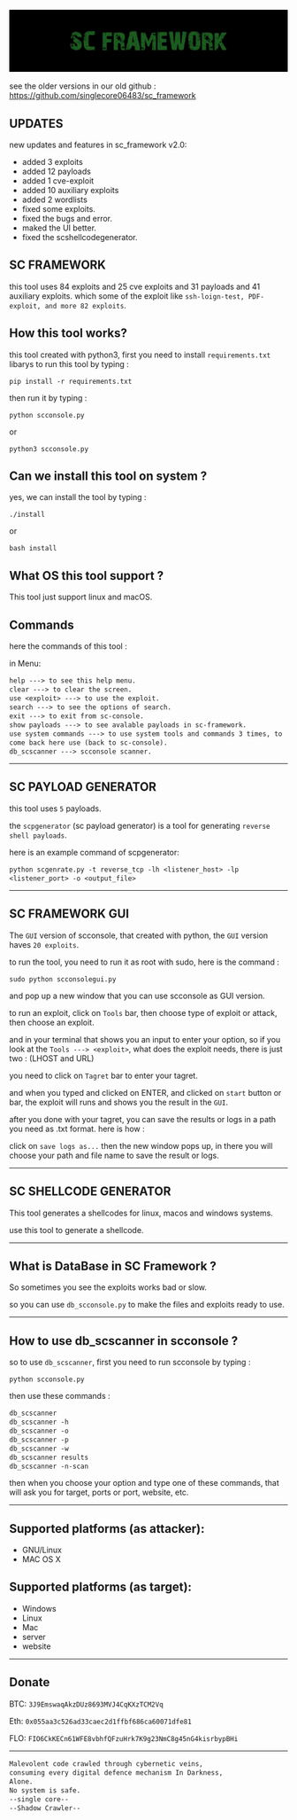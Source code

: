 ![SC Framework Banner](images/scbanner.jpg)

see the older versions in our old github : https://github.com/singlecore06483/sc_framework

UPDATES
-

new updates and features in sc_framework v2.0:

- added 3 exploits
- added 12 payloads
- added 1 cve-exploit
- added 10 auxiliary exploits
- added 2 wordlists
- fixed some exploits.
- fixed the bugs and error.
- maked the UI better.
- fixed the scshellcodegenerator.


SC FRAMEWORK
-

this tool uses 84 exploits and 25 cve exploits and 31 payloads and 41 auxiliary exploits.
which some of the exploit like `ssh-loign-test, PDF-exploit, and more 82 exploits`.

How this tool works?
-

this tool created with python3, first you need to install `requirements.txt` libarys to run this tool
by typing :

```
pip install -r requirements.txt
```

then run it by typing :

```
python scconsole.py
```
or
```
python3 scconsole.py
```

Can we install this tool on system ?
-

yes, we can install the tool by typing :

```
./install
```
or
```
bash install
```

What OS this tool support ?
-

This tool just support linux and macOS.

Commands
-

here the commands of this tool :

in Menu:
```
help ---> to see this help menu.
clear ---> to clear the screen.
use <exploit> ---> to use the exploit.
search ---> to see the options of search.
exit ---> to exit from sc-console.
show payloads ---> to see avalable payloads in sc-framework.
use system commands ---> to use system tools and commands 3 times, to come back here use (back to sc-console).
db_scscanner ---> scconsole scanner.
```

-------------------------------------------------------------------------

SC PAYLOAD GENERATOR
-

this tool uses `5` payloads.

the `scpgenerator` (sc payload generator) is a tool for generating `reverse shell payloads`.

here is an example command of scpgenerator:

```
python scgenrate.py -t reverse_tcp -lh <listener_host> -lp <listener_port> -o <output_file>
```


-------------------------------------------------------------------------

SC FRAMEWORK GUI
-


The `GUI` version of scconsole, that created with python, the `GUI` version haves `20 exploits`.

to run the tool, you need to run it as root with sudo, here is the command :

```
sudo python scconsolegui.py
```

and pop up a new window that you can use scconsole as GUI version.

to run an exploit, click on `Tools` bar, then choose type of exploit or attack, then choose an exploit.

and in your terminal that shows you an input to enter your option, so if you look at the `Tools ---> <exploit>`, what does the exploit needs, there is just two : (LHOST and URL)

you need to click on `Tagret` bar to enter your tagret.

and when you typed and clicked on ENTER, and clicked on `start` button or bar, the exploit will runs and shows you the result in the `GUI`.

after you done with your tagret, you can save the results or logs in a path you need as .txt format. here is how :

click on `save logs as...` then the new window pops up, in there you will choose your path and file name to save the result or logs.

-------------------------------------------------------------------------

SC SHELLCODE GENERATOR
-

This tool generates a shellcodes for linux, macos and windows systems.

use this tool to generate a shellcode.

-------------------------------------------------------------------------

What is DataBase in SC Framework ?
-
So sometimes you see the exploits works bad or slow.

so you can use `db_scconsole.py` to make the files and exploits ready to use.

-------------------------------------------------------------------------

How to use db_scscanner in scconsole ?
-

so to use `db_scscanner`, first you need to run scconsole by typing : 

```
python scconsole.py
```

then use these commands : 

```
db_scscanner
db_scscanner -h
db_scscanner -o
db_scscanner -p
db_scscanner -w
db_scscanner results
db_scscanner -n-scan
```

then when you choose your option and type one of these commands, that will ask you for target, ports or port, website, etc.

-------------------------------------------------------------------------

Supported platforms (as attacker):
-

- GNU/Linux
- MAC OS X


Supported platforms (as target):
-

- Windows
- Linux
- Mac
- server
- website

-------------------------------------------------------------------------


Donate
-

BTC: `3J9EmswaqAkzDUz8693MVJ4CqKXzTCM2Vq`

Eth: `0x055aa3c526ad33caec2d1ffbf686ca60071dfe81`

FLO: `FIO6CkKECn61WFE8vbhfQFzuHrk7K9g23NmC8g45nG4kisrbypBHi`


--------------------------------------------------------------------------


```
Malevolent code crawled through cybernetic veins,
consuming every digital defence mechanism In Darkness,
Alone.
No system is safe.
--single core--
--Shadow Crawler--
```
